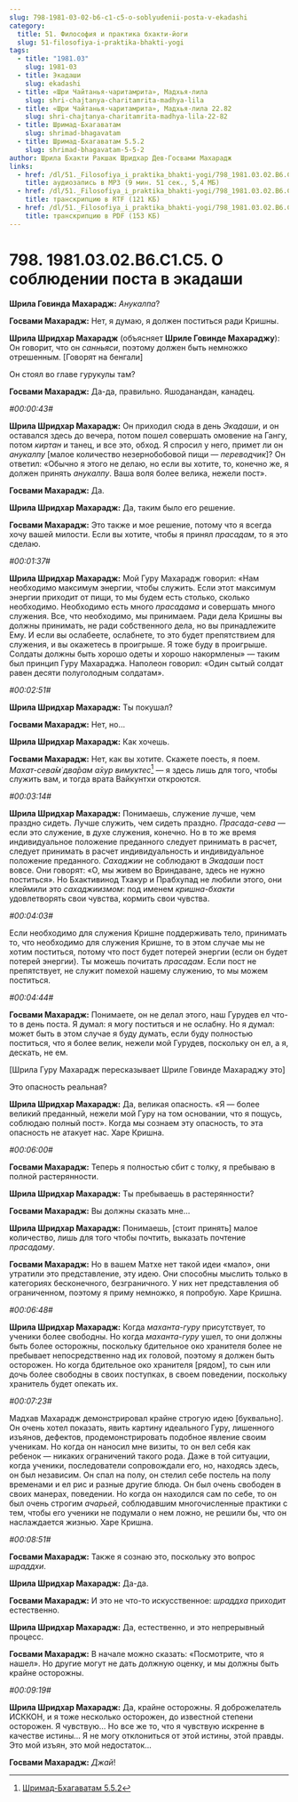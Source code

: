 ```yaml
---
slug: 798-1981-03-02-b6-c1-c5-o-soblyudenii-posta-v-ekadashi
category:
  title: 51. Философия и практика бхакти-йоги
  slug: 51-filosofiya-i-praktika-bhakti-yogi
tags:
  - title: "1981.03"
    slug: 1981-03
  - title: Экадаши
    slug: ekadashi
  - title: «Шри Чайтанья-чаритамрита», Мадхья-лила
    slug: shri-chajtanya-charitamrita-madhya-lila
  - title: «Шри Чайтанья-чаритамрита», Мадхья-лила 22.82
    slug: shri-chajtanya-charitamrita-madhya-lila-22-82
  - title: Шримад-Бхагаватам
    slug: shrimad-bhagavatam
  - title: Шримад-Бхагаватам 5.5.2
    slug: shrimad-bhagavatam-5-5-2
author: Шрила Бхакти Ракшак Шридхар Дев-Госвами Махарадж
links:
  - href: /dl/51._Filosofiya_i_praktika_bhakti-yogi/798_1981.03.02.B6.C1.C5_SridharMj_O_soblyudenii_posta_v_ekadashi.mp3
    title: аудиозапись в MP3 (9 мин. 51 сек., 5,4 МБ)
  - href: /dl/51._Filosofiya_i_praktika_bhakti-yogi/798_1981.03.02.B6.C1.C5_SridharMj_O_soblyudenii_posta_v_ekadashi.rtf
    title: транскрипцию в RTF (121 КБ)
  - href: /dl/51._Filosofiya_i_praktika_bhakti-yogi/798_1981.03.02.B6.C1.C5_SridharMj_O_soblyudenii_posta_v_ekadashi.pdf
    title: транскрипцию в PDF (153 КБ)
---
```


# 798. 1981.03.02.B6.C1.C5. О соблюдении поста в экадаши

**Шрила Говинда Махарадж:** *Анукалпа*?

**Госвами Махарадж:** Нет, я думаю, я должен поститься ради Кришны.

**Шрила Шридхар Махарадж** (объясняет **Шриле Говинде Махараджу**): Он говорит, что он *санньяси*, поэтому должен быть немножко отрешенным. [Говорят на бенгали]

Он стоял во главе гурукулы там?

**Госвами Махарадж:** Да-да, правильно. Яшоданандан, канадец.

*#00:00:43#*

**Шрила Шридхар Махарадж:** Он приходил сюда в день *Экадаши*, и он оставался здесь до вечера, потом пошел совершать омовение на Гангу, потом *киртан* и танец, и все это, обход. Я спросил у него, примет ли он *анукалпу* [малое количество незернобобовой пищи — *переводчик*]? Он ответил: «Обычно я этого не делаю, но если вы хотите, то, конечно же, я должен принять *анукалпу*. Ваша воля более велика, нежели пост».

**Госвами Махарадж:** Да.

**Шрила Шридхар Махарадж:** Да, таким было его решение.

**Госвами Махарадж:** Это также и мое решение, потому что я всегда хочу вашей милости. Если вы хотите, чтобы я принял *прасадам*, то я это сделаю.

*#00:01:37#*

**Шрила Шридхар Махарадж:** Мой Гуру Махарадж говорил: «Нам необходимо максимум энергии, чтобы служить. Если этот максимум энергии приходит от пищи, то мы будем есть столько, сколько необходимо. Необходимо есть много *прасадама* и совершать много служения. Все, что необходимо, мы принимаем. Ради дела Кришны вы должны принимать, не ради собственного дела, но вы принадлежите Ему. И если вы ослабеете, ослабнете, то это будет препятствием для служения, и вы окажетесь в проигрыше. Я тоже буду в проигрыше. Солдаты должны быть хорошо одеты и хорошо накормлены» — таким был принцип Гуру Махараджа. Наполеон говорил: «Один сытый солдат равен десяти полуголодным солдатам».

*#00:02:51#*

**Шрила Шридхар Махарадж:** Ты покушал?

**Госвами Махарадж:** Нет, но…

**Шрила Шридхар Махарадж:** Как хочешь.

**Госвами Махарадж:** Нет, как вы хотите. Скажете поесть, я поем. *Махат-сева̄м̇ два̄рам а̄хур вимуктес*[^_ftn1] — я здесь лишь для того, чтобы служить вам, и тогда врата Вайкунтхи откроются.

*#00:03:14#*

**Шрила Шридхар Махарадж:** Понимаешь, служение лучше, чем праздно сидеть. Лучше служить, чем сидеть праздно. *Прасада-сева* — если это служение, в духе служения, конечно. Но в то же время индивидуальное положение преданного следует принимать в расчет, следует принимать в расчет индивидуальность и индивидуальное положение преданного. *Сахаджии* не соблюдают в *Экадаши* пост вовсе. Они говорят: «О, мы живем во Вриндаване, здесь не нужно поститься». Но Бхактивинод Тхакур и Прабхупад не любили этого, они клеймили это *сахаджиизмом*: под именем *кришна-бхакти* удовлетворять свои чувства, кормить свои чувства.

*#00:04:03#*

Если необходимо для служения Кришне поддерживать тело, принимать то, что необходимо для служения Кришне, то в этом случае мы не хотим поститься, потому что пост будет потерей энергии (если он будет потерей энергии). Ты можешь почитать *прасадам*. Если пост не препятствует, не служит помехой нашему служению, то мы можем поститься.

*#00:04:44#*

**Госвами Махарадж:** Понимаете, он не делал этого, наш Гурудев ел что-то в день поста. Я думал: я могу поститься и не ослабну. Но я думал: может быть в этом случае я буду думать, если буду полностью поститься, что я более велик, нежели мой Гурудев, поскольку он ел, а я, дескать, не ем.

[Шрила Гуру Махарадж пересказывает Шриле Говинде Махараджу это]

Это опасность реальная?

**Шрила Шридхар Махарадж:** Да, великая опасность. «Я — более великий преданный, нежели мой Гуру на том основании, что я пощусь, соблюдаю полный пост». Когда мы сознаем эту опасность, то эта опасность не атакует нас. Харе Кришна.

*#00:06:00#*

**Госвами Махарадж:** Теперь я полностью сбит с толку, я пребываю в полной растерянности.

**Шрила Шридхар Махарадж:** Ты пребываешь в растерянности?

**Госвами Махарадж:** Вы должны сказать мне…

**Шрила Шридхар Махарадж:** Понимаешь, [стоит принять] малое количество, лишь для того чтобы почтить, выказать почтение *прасадаму*.

**Госвами Махарадж:** Но в вашем Матхе нет такой идеи «мало», они утратили это представление, эту идею. Они способны мыслить только в категориях бесконечного, безграничного. У них нет представления об ограниченном, поэтому я приму немножко, я попробую. Харе Кришна.

*#00:06:48#*

**Шрила Шридхар Махарадж:** Когда *маханта-гуру* присутствует, то ученики более свободны. Но когда *маханта-гуру* ушел, то они должны быть более осторожны, поскольку бдительное око хранителя более не пребывает непосредственно над их головой, поэтому я должен быть осторожен. Но когда бдительное око хранителя [рядом], то сын или дочь более свободны в своих поступках, в своем поведении, поскольку хранитель будет опекать их.

*#00:07:23#*

Мадхав Махарадж демонстрировал крайне строгую идею [буквально]. Он очень хотел показать, явить картину идеального Гуру, лишенного изъянов, дефектов, продемонстрировать подобное явление своим ученикам. Но когда он наносил мне визиты, то он вел себя как ребенок — никаких ограничений такого рода. Даже в той ситуации, когда ученики, последователи сопровождали его, но, находясь здесь, он был независим. Он спал на полу, он стелил себе постель на полу временами и ел рис и разные другие блюда. Он был очень свободен в своих манерах, поведении. Но когда он находился сам по себе, то он был очень строгим *ачарьей*, соблюдавшим многочисленные практики с тем, чтобы его ученики не подумали о нем ложно, не решили бы, что он наслаждается жизнью. Харе Кришна.

*#00:08:51#*

**Госвами Махарадж:** Также я сознаю это, поскольку это вопрос *шраддхи*.

**Шрила Шридхар Махарадж:** Да-да.

**Госвами Махарадж:** И это не что-то искусственное: *шраддха* приходит естественно.

**Шрила Шридхар Махарадж:** Да, естественно, и это непрерывный процесс.

**Госвами Махарадж:** В начале можно сказать: «Посмотрите, что я нашел». Но другие могут не дать должную оценку, и мы должны быть крайне осторожны.

*#00:09:19#*

**Шрила Шридхар Махарадж:** Да, крайне осторожны. Я доброжелатель ИСККОН, и я тоже несколько осторожен, до известной степени осторожен. Я чувствую… Но все же то, что я чувствую искренне в качестве истины… Я не могу отклониться от этой истины, этой правды. Это мой изъян, это мой недостаток…

**Госвами Махарадж:** *Джай*!



[^_ftn1]: [Шримад-Бхагаватам 5.5.2](../notes/shrimad-bhagavatam/shrimad-bhagavatam-5-5-2.md)
